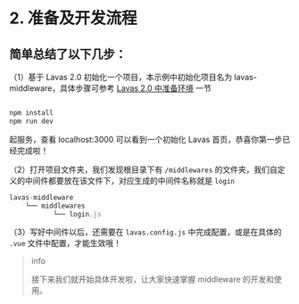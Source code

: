 # 2. 准备及开发流程


## 简单总结了以下几步：

（1）基于 Lavas 2.0 初始化一个项目，本示例中初始化项目名为 lavas-middleware，具体步骤可参考 [Lavas 2.0 中准备环境](https://lavas.baidu.com/codelab/get-started/prepare) 一节

``` bash

npm install
npm run dev

```
起服务，查看 localhost:3000 可以看到一个初始化 Lavas 首页，恭喜你第一步已经完成啦！


（2）打开项目文件夹，我们发现根目录下有 `/middlewares` 的文件夹，我们自定义的中间件都要放在该文件下，对应生成的中间件名称就是 `login`

``` js
lavas-middleware
    └── middlewares
           └── login.js

```

（3）写好中间件以后，还需要在 `lavas.config.js` 中完成配置，或是在具体的 `.vue` 文件中配置，才能生效哦！


> info
>
> 接下来我们就开始具体开发啦，让大家快速掌握 middleware 的开发和使用。

